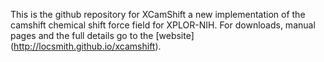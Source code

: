 This is the github repository for XCamShift a new implementation of the camshift chemical shift force field for XPLOR-NIH. For downloads, manual pages and the full details go to the [website] (http://locsmith.github.io/xcamshift).

